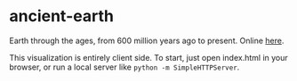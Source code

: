 # ancient-earth
Earth through the ages, from 600 million years ago to present.  Online [here](http://dinosaurpictures.org/ancient-earth/#600).

This visualization is entirely client side.  To start, just open index.html in your browser, or run a local server like `python -m SimpleHTTPServer`.
